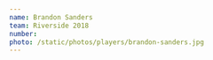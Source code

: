 ```yaml
---
name: Brandon Sanders
team: Riverside 2018
number:
photo: /static/photos/players/brandon-sanders.jpg
---
```

